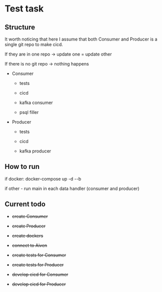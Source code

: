 # Test task

## Structure

It worth noticing that here I assume that both Consumer and Producer is a single git repo to make cicd.

If they are in one repo -> update one = update other

If there is no git repo -> nothing happens

* Consumer

  * tests

  * cicd

  * kafka consumer

  * psql filler

* Producer

  * tests

  * cicd

  * kafka producer

## How to run

if docker: docker-compose up -d --b

if other - run main in each data handler (consumer and producer)

## Current todo

* ~~create Consumer~~

* ~~create Producer~~

* ~~create dockers~~

* ~~connect to Aiven~~

* ~~create tests for Consumer~~

* ~~create tests for Producer~~

* ~~develop cicd for Consumer~~

* ~~develop cicd for Producer~~
